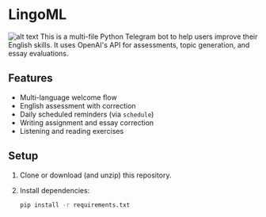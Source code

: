 # LingoML
![alt text]([http://url/to/img.png](https://i.ibb.co.com/DgjSmXmR/photo-2025-02-03-20-06-49.jpg))
This is a multi-file Python Telegram bot to help users improve their English skills. It uses OpenAI's API for assessments, topic generation, and essay evaluations.

## Features

- Multi-language welcome flow
- English assessment with correction
- Daily scheduled reminders (via `schedule`)
- Writing assignment and essay correction
- Listening and reading exercises

## Setup

1. Clone or download (and unzip) this repository.
2. Install dependencies:

   ```bash
   pip install -r requirements.txt
